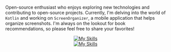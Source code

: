 Open-source enthusiast who enjoys exploring new technologies and contributing to open-source projects. Currently, I'm delving into the world of `Kotlin` and working on `ScreenOrganizer`, a mobile application that helps organize screenshots. I'm always on the lookout for book recommendations, so please feel free to share your favorites!

<div align="center">

[![My Skills](https://skillicons.dev/icons?i=js,html,css,nodejs,react,git,postgres)](https://skillicons.dev) <br>
[![My Skills](https://skillicons.dev/icons?i=androidstudio,java,python,cpp,bash,gcp,docker)](https://skillicons.dev) 
</div>
